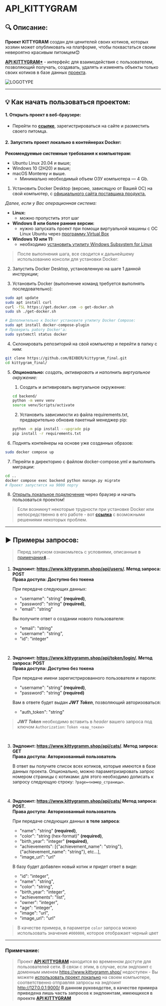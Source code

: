 # API_KITTYGRAM

## 🔍 Описание:

**Проект KITTYGRAM** создан для ценителей своих котиков, которых
хозяин может опубликовать на платформе, чтобы похвастаться своим невероятно
красивым питомцем😊

**[API KITTYGRAM*](#api_kittygram)** - интерфейс для взаимодействия c пользователем, позволяющий получать, создавать, удалять и изменять объекты только своих котиков в базе данных [проекта](#описание).

![LOGOTYPE](https://sun9-46.userapi.com/impg/XFbDkOMrIg0MW-aq8SNvWlsKSFZeYiRfpDRd6Q/Qry-rwt_im8.jpg?size=540x440&quality=96&sign=e44c7ed46f95104b6525d2a725a64176&type=album "img.png")

---

## 💡 Как начать пользоваться проектом:
#### 1. Открыть проект в веб-браузере:
- Перейти по **[ссылке](https://www.kittygramm.shop)**, зарегистрироваться на сайте и разместить своего питомца.

#### 2. Запустить проект локально в контейнерах Docker:
**Рекомендуемые системные требования к компьютерам:**
- Ubuntu Linux 20.04 и выше;
- Windows 10 (2H20) и выше;
- macOS Monterey и выше.
  * Минимально необходимый объем ОЗУ компьютера — 4 Gb.

1. Установить Docker Desktop (версию, зависящую от Вашей ОС) на свой компьютер, с [официального сайта поставщика продукта.](https://www.docker.com/get-started/)

*Далее, если у Вас операционная система:*
- **Linux:**
  * можно пропустить этот шаг
- **Windows 8 или более ранние версии:**
  * нужно запускать проект при помощи виртуальной машины с ОС Linux Ubuntu
    через [программу Virtual Box](https://www.virtualbox.org/wiki/Downloads)
- **Windows 10 или 11:**
  * необходимо [установить утилиту Windows Subsystem for Linux ](https://learn.microsoft.com/ru-ru/windows/wsl/install)

> После выполнения шага, все сводится к дальнейшему использованию консоли для установки Docker:

2. Запустить Docker Desktop, установленную на шаге 1 данной инструкции;

3. Установить Docker (выполнение команд требуется выполнять последовательно):
```bash
sudo apt update
sudo apt install curl
curl -fSL https://get.docker.com -o get-docker.sh
sudo sh ./get-docker.sh

# Дополнительно к Docker установите утилиту Docker Compose:
sudo apt install docker-compose-plugin
# Проверить работу Docker'a:
sudo systemctl status docker
```
4. Склонировать репозиторий на свой компьютер и перейти в папку с ним:

```bash
git clone https://github.com/BIXBER/kittygram_final.git
cd kittygram_final/
```
5. ***Опционально:** создать, активировать и наполнить виртуальное окружение:*

    1. Создать и активировать виртуальное окружение:

    ```bash
    cd backend/
    python -m venv venv
    source venv/Scripts/activate
    ```

    2. Установить зависимости из файла requirements.txt, предварительно обновив пакетный менеджер pip:

    ```bash
    python -m pip install --upgrade pip
    pip install -r requirements.txt
    ```

6. Поднять контейнеры на основе уже созданных образов:
```bash
sudo docker compose up
```

7. Перейти в директорию с файлом docker-compose.yml и выполнить миграции:
```bash
cd ..
docker compose exec backend python manage.py migrate
# Проект запустится на 9000 порту
```

8. [Открыть локальное подключение](http://localhost:9000) через браузер и начать пользоваться проектом!

> Если возникнут некоторые трудности при установке Docker или непосредственно в его работе - вот 
  **[ссылка](https://code.s3.yandex.net/backend-developer/learning-materials/%D0%A3%D1%81%D1%82%D1%80%D0%B0%D0%BD%D0%B5%D0%BD%D0%B8%D0%B5%20%D0%BF%D1%80%D0%BE%D0%B1%D0%BB%D0%B5%D0%BC%20Docker%20for%20Windows.pdf)** с возможными решениями некоторых проблем.
---

## ▶️ Примеры запросов:
> Перед запуском ознакомьтесь с условиями, описанные в [примечании⬇️](#примечание)...
1. **Эндпоинт: https://www.kittygramm.shop/api/users/. Метод запроса: POST<br>Права доступа: Доступно без токена**

    При передаче следующих данных:

    * "username": "string" **(required)**,
    * "password": "string" **(required)**,
    * "email": "string"

    Вы получите ответ о создании нового пользователя:

    * "email": "string"
    * "username": "string",
    * "id": "integer"

<br>

2. **Эндпоинт: https://www.kittygramm.shop/api/token/login/. Метод запроса: POST<br>Права доступа: Доступно без токена**

    При передаче имени зарегистрированного пользователя и пароля:

    * "username": "string" **(required)**,
    * "password": "string" **(required)**
    
    Вам в ответе будет выдан ***JWT Token***, позволяющий авторизоваться:

    * "auth_token": "string"

  > ***JWT Token*** необходимо вставить в *header* вашего запроса под ключом `Authorization`: `Token <ваш_токен>`

<br>

3. **Эндпоинт: https://www.kittygramm.shop/api/cats/. Метод запроса: GET<br>Права доступа: Авторизованный пользователь**

    В ответ вы получите список всех котиков, которые имеются в базе данных проекта. Опционально, можно параметризировать запрос номером страницы с котиками: для этого необходимо дописать к запросу следующую строку: `?page=<номер_страницы>`.

<br>

4. **Эндпоинт: https://www.kittygramm.shop/api/cats/ Метод запроса: POST.<br> Права доступа: Авторизованный пользователь**

    При передаче следующих данных **в теле запроса**:

    * "name": "string" **(required)**,
    * "color": "string (hex-format)" **(required)**,
    * "birth_year": "integer" **(required)**,
    * "achievements": [{"achievement_name": "string"}, {"achievement_name": "string"}, etc...],
    * "image_url": "url"
    
    В базу будет добавлен новый котик и придет ответ в виде:

    * "id": "integer",
    * "name": "string",
    * "color": "string",
    * "birth_year": "integer",
    * "achievements": "list",
    * "owner": "integer",
    * "age": "integer",
    * "image": "url",
    * "image_url": "url"

  > В качестве примера, в параметре `color` запроса можно использовать значение `#000000`, которое отображает черный цвет

---

### Примечание:
> Проект **[API KITTYGRAM](#api_kittygram)** находится во временном доступе для пользователей сети. В связи с этим, в случае, если эндпоинт с доменным именем https://www.kittygramm.shop/ недоступен - Вы можете [использовать проект локально](#2-запустить-проект-локально-на-компьютере) на своем компьютере, соответственно отправляя запросы на эндпоинт http://127.0.0.1:9000/
> **В данном руководстве, в качестве примера приведена лишь часть запросов к эндпоинтам, имеющихся в проекте [API KITTYGRAM](#api_kittygram)**